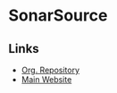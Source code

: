# SonarSource

## Links

- [Org. Repository](https://github.com/SonarSource)
- [Main Website](https://sonarsource.com/)
